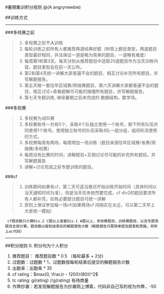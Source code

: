 #暑期集训积分规则
@(A angrynewbie)

##训练方式


----------


###多校赛之前
>1. 多校赛之前**个人**训练
>2. 每轮训练之前所有人都推荐两道经典好题（附带上题目类型，两道题目类型最好相同，并且保证一道是略为简单的题目，一道略有难度）
>3. 每周第1和第3天，每天分别从推荐题目中选取20道题目作为当天训练内容，题目类型会在前一天公布。
>4. 第2和第4天统一讲解大家普遍不会的题目，相互讨论补完所有题目。并写解题报告。
>5. 第五天做一套往年区域赛/网络赛题目，第六天讲解大家都普遍不会的题目，相互讨论+查看题解尽可能的搞懂所有题目，并写解题报告。
>7. 第七天专题训练, 继续暑期之前未完成的 数据结构，数学场。

###多校赛
>1. 多校赛为*组队*赛
>2. 多校赛账号一共有5个，采取4个队独立使用一个账号，剩下所有队伍共同使用1个账号。使用独立账号的队伍采取4队一组分组，组间轮流使用的方式。
>3. 多校赛每周有两场，每周增加一场训练（题目来源往年区域赛/省赛/网络赛/多校赛）
>4. 每周没有比赛的时间，讲解题目+互相讨论尽可能的补完所有题目。并写解题报告
>5. 讲解+讨论完成之前专题训练的题目。

###cf
>1. 训练期间如果有cf，第二天可适当推迟开始训练开始时间（具体时间以当天通知时间为准），但是当天任务依然要完成，cf div2的题目要求所有人都补完，如有必要部分题目可统一讲解
>2. 原则上保证参加每一场cf(如果两场cf 间隔实在太近，可以第二天早上大家统一模拟)

```
 cf题目数只计算Div.2 C题以上或者Div.1 A题以上，多校赛题目，训练赛题目，以及专题场题目全部计算。题目数以每轮结束后的解题报告计数（解题报告只需简单提及题意和思路，并附上ac代码）
 ```


----------


##积分规则
0. 积分均为个人积分
1. 推荐题目： 推荐题目数 * 0.5 （每轮最多 + 2分)
2. 过题数：过题数 * 1，过题数按每轮结束后提交的解题报告计数
3. 出勤率：出勤率 * 35
4. cf rating：$max(0,  \frac{r - 1200}{80})^2$ 
5. tc rating: g(rating) //g(rating) 有待商量
6. 作弊抄袭：若发现解题报告为抄袭网上博客，代码非自己写的视为作弊，-50